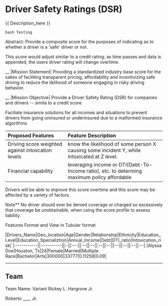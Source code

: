 # Driver Safety Ratings (DSR)
{{ Description_here }}

``bash
 Testing
``

Abstract: 
Provide a composite score for the purposes of indicating as to whether a driver is a 'safe' driver or not.


This score would adjust similar to a credit rating; as time passes and data is appended, the users driver rating will change overtime.

__
|Mission Statement|
Providing a standardized industry base score for the sakes of faciliting transparent pricing, affordability and incentivizing safe driving to reduce the liklihood of someone engaging in risky driving behavior.

__
|Mission Objective|
Provide a Driver Safety Rating (DSR) for companies and drivers -- simila to a credit score


Faciliate insurance solutions for all incomes and situations to prevent drivers from going uninsured or underinsured due to a malformed insurance algorithms


|**Proposed Features**|Feature Description|
|:--|:--|
|Driving score weighted against intoxcation levels| know the likelihood of some person X causing some incident Y, while intoxicated at Z level.
|Financial capability| leveraging income or DTI(Debt-To-Income ratio), etc. to determing maximum policy affordable 

Drivers will be able to improve this score overtime and this score may be affected by a variety of factors.

Note**
No driver should ever be denied coverage or charged so excessively that coverage be unobtainable, when using the score profile to assess liability.


Features Format and View in Tubular format


|Drivers_Name|Geo_location|Age|Gender|Relationship|Ethnicity|Education_Level|Education_Specializtion|Annual_Income|Debt|DTI_ratio|Intoxication_risk|
|:-----------||:----------||:-||:---||:--||:--||:--||:--||:--||:--||:--||:--|
|Alyssa Doe|Houston, Tx|24|Female|Married|Multiple Race|Bachelor|Arts|300000|33777|0.11259|0.09|

---
Team
---
Team Name: Variant
Rickey L. Hargrove Jr.

Roberto ____ Jr.

